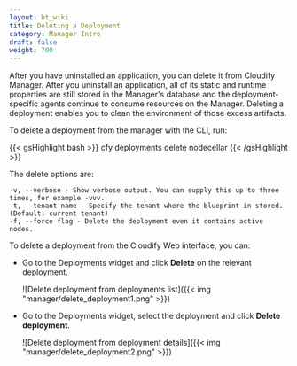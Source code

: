 ```yaml
---
layout: bt_wiki
title: Deleting a Deployment
category: Manager Intro
draft: false
weight: 700
---
```


After you have uninstalled an application, you can delete it from Cloudify Manager. After you uninstall an application, all of its static and runtime properties are still stored in the Manager's database and the deployment-specific agents continue to consume resources on the Manager. Deleting a deployment enables you to clean the environment of those excess artifacts.

To delete a deployment from the manager with the CLI, run:

{{< gsHighlight bash >}}
cfy deployments delete nodecellar
{{< /gsHighlight >}}

The delete options are:

    -v, --verbose - Show verbose output. You can supply this up to three times, for example -vvv.
    -t, --tenant-name - Specify the tenant where the blueprint in stored. (Default: current tenant)
    -f, --force flag - Delete the deployment even it contains active nodes.

To delete a deployment from the Cloudify Web interface, you can:

* Go to the Deployments widget and click **Delete** on the relevant deployment.

    ![Delete deployment from deployments list]({{< img "manager/delete_deployment1.png" >}})

* Go to the Deployments widget, select the deployment and click **Delete deployment**.

    ![Delete deployment from deployment details]({{< img "manager/delete_deployment2.png" >}})
